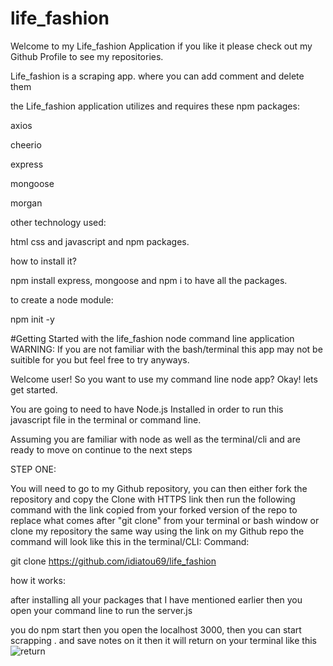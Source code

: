 # life_fashion
Welcome to my Life_fashion Application if you like it please check out my Github Profile to see my repositories.

Life_fashion is a scraping app. where you can add comment and delete them 

the Life_fashion application utilizes and requires these npm packages:

axios

cheerio

express

mongoose

morgan

other technology used:

 html css and javascript and npm packages.

how to install it?

npm install express, mongoose and npm i to have all the packages.

to create a node module:

npm init -y


#Getting Started with the life_fashion node command line application
WARNING: If you are not familiar with the bash/terminal this app may not be suitible for you but feel free to try anyways.

Welcome user! So you want to use my command line node app? Okay! lets get started.

You are going to need to have Node.js Installed in order to run this javascript file in the terminal or command line.

Assuming you are familiar with node as well as the terminal/cli and are ready to move on continue to the next steps

STEP ONE:

You will need to go to my Github repository, you can then either fork the repository and copy the Clone with HTTPS link then run the following command with the link copied from your forked version of the repo to replace what comes after "git clone" from your terminal or bash window or clone my repository the same way using the link on my Github repo the command will look like this in the terminal/CLI:
Command:

git clone https://github.com/idiatou69/life_fashion

how it works:

after installing all your packages that I have mentioned earlier then you open your command line to run the server.js

you do npm start then you open the localhost 3000, then you can start scrapping . and save notes on it then it will return on your terminal like this
![return](./public/images/Capture.PNG)

